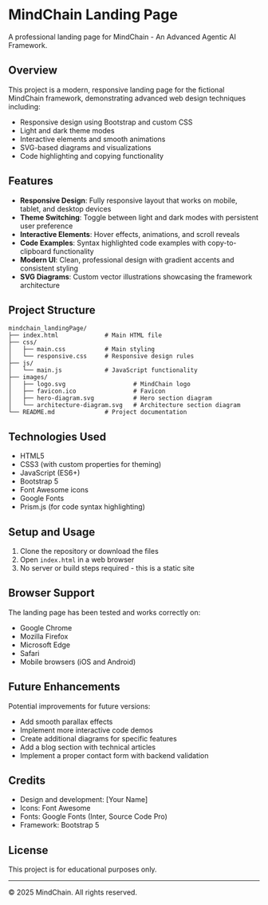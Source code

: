 # MindChain Landing Page

A professional landing page for MindChain - An Advanced Agentic AI Framework.

## Overview

This project is a modern, responsive landing page for the fictional MindChain framework, demonstrating advanced web design techniques including:

- Responsive design using Bootstrap and custom CSS
- Light and dark theme modes
- Interactive elements and smooth animations
- SVG-based diagrams and visualizations
- Code highlighting and copying functionality

## Features

- **Responsive Design**: Fully responsive layout that works on mobile, tablet, and desktop devices
- **Theme Switching**: Toggle between light and dark modes with persistent user preference
- **Interactive Elements**: Hover effects, animations, and scroll reveals
- **Code Examples**: Syntax highlighted code examples with copy-to-clipboard functionality
- **Modern UI**: Clean, professional design with gradient accents and consistent styling
- **SVG Diagrams**: Custom vector illustrations showcasing the framework architecture

## Project Structure

```
mindchain_landingPage/
├── index.html             # Main HTML file
├── css/
│   ├── main.css           # Main styling
│   └── responsive.css     # Responsive design rules
├── js/
│   └── main.js            # JavaScript functionality
├── images/
│   ├── logo.svg                   # MindChain logo
│   ├── favicon.ico                # Favicon
│   ├── hero-diagram.svg           # Hero section diagram
│   └── architecture-diagram.svg   # Architecture section diagram
└── README.md              # Project documentation
```

## Technologies Used

- HTML5
- CSS3 (with custom properties for theming)
- JavaScript (ES6+)
- Bootstrap 5
- Font Awesome icons
- Google Fonts
- Prism.js (for code syntax highlighting)

## Setup and Usage

1. Clone the repository or download the files
2. Open `index.html` in a web browser
3. No server or build steps required - this is a static site

## Browser Support

The landing page has been tested and works correctly on:
- Google Chrome
- Mozilla Firefox
- Microsoft Edge
- Safari
- Mobile browsers (iOS and Android)

## Future Enhancements

Potential improvements for future versions:
- Add smooth parallax effects
- Implement more interactive code demos
- Create additional diagrams for specific features
- Add a blog section with technical articles
- Implement a proper contact form with backend validation

## Credits

- Design and development: [Your Name]
- Icons: Font Awesome
- Fonts: Google Fonts (Inter, Source Code Pro)
- Framework: Bootstrap 5

## License

This project is for educational purposes only.

---

© 2025 MindChain. All rights reserved.